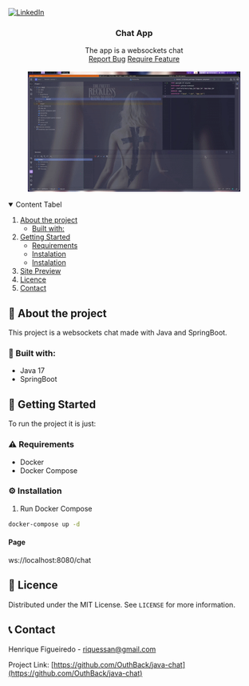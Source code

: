 <!--
*** Thanks for checking out the Best-README-Template. If you have a suggestion
*** that would make this better, please fork the repo and create a pull request
*** or simply open an issue with the tag "enhancement".
*** Thanks again! Now go create something AMAZING! :D
-->

<!-- PROJECT SHIELDS -->
<!--
*** I'm using markdown "reference style" links for readability.
*** Reference links are enclosed in brackets [ ] instead of parentheses ( ).
*** See the bottom of this document for the declaration of the reference variables
*** for contributors-url, forks-url, etc. This is an optional, concise syntax you may use.
*** https://www.markdownguide.org/basic-syntax/#reference-style-links
-->

<!-- [![Forks][forks-shield]][forks-url]
[![Issues][issues-shield]][issues-url]
[![MIT License][license-shield]][license-url]-->

[![LinkedIn][linkedin-shield]][linkedin-url]

<!-- PROJECT LOGO -->
  <!--
  <a href="https://github.com/OuthBack/taq-challenge">
    <img src=".github/logo.png" alt="Logo" width="80" height="80">
  </a>
  -->

  <h3 align="center">Chat App</h3>

  <p align="center">
    The app is a websockets chat
    <br />
    <a href="https://github.com/OuthBack/taq-challenge/issues">Report Bug</a>
    <a href="https://github.com/OuthBack/taq-challenge/issues">Require Feature</a>
    <br />
    <br />
    <img src=".github/demo.gif" alt="Logo" width="426" height="240">
  </p>
</p>

<!-- TABLE OF CONTENTS -->
<details open="open">
  <summary>Content Tabel</summary>
  <ol>
    <li>
      <a href="#about-the-project">About the project</a>
      <ul>
        <li><a href="#built-with">Built with:</a></li>
      </ul>
    </li>
    <li>
      <a href="#getting-started">Getting Started</a>
      <ul>
        <li><a href="#prerequisites">Requirements</a></li>
        <li><a href="#installation">Instalation</a></li>
        <li><a href="#props">Instalation</a></li>
      </ul>
    </li>
    <li><a href="#usage">Site Preview</a></li>
    <li><a href="#license">Licence</a></li>
    <li><a href="#contact">Contact</a></li>

  </ol>
</details>

<!-- ABOUT THE PROJECT -->

## 📖 About the project

This project is a websockets chat made with Java and SpringBoot.

### 🔋 Built with:

- Java 17
- SpringBoot

<!-- GETTING STARTED -->

## :scroll: Getting Started

To run the project it is just:

### :warning: Requirements

- Docker
- Docker Compose

### :gear: Installation

1. Run Docker Compose
```sh
docker-compose up -d
```
#### Page
ws://localhost:8080/chat

<!-- Site Preview -->

## :pencil: Licence

Distributed under the MIT License. See `LICENSE` for more information.

<!-- CONTACT -->

## :telephone_receiver: Contact

Henrique Figueiredo - riquessan@gmail.com

Project Link: [https://github.com/OuthBack/java-chat](https://github.com/OuthBack/java-chat)

<!-- MARKDOWN LINKS & IMAGES -->
<!-- https://www.markdownguide.org/basic-syntax/#reference-style-links -->

[contributors-shield]: https://img.shields.io/github/OuthBack/java-chat/Best-README-Template.svg?style=for-the-badge
[contributors-url]: https://github.com/OuthBack/java-chat/graphs/contributors
[forks-shield]: https://img.shields.io/github/forks/OuthBack/java-chat.svg?style=for-the-badge
[forks-url]: https://github.com/OuthBack/java-chat/network/members
[stars-shield]: https://img.shields.io/github/stars/OuthBack/java-chat.svg?style=for-the-badge
[stars-url]: https://github.com/OuthBack/java-chat/stargazers
[issues-shield]: https://img.shields.io/github/issues/OuthBack/java-chat.svg?style=for-the-badge
[issues-url]: https://github.com/OuthBack/java-chat/issues
[license-shield]: https://img.shields.io/github/license/OuthBack/java-chat.svg?style=for-the-badge
[license-url]: https://github.com/OuthBack/java-chat/blob/master/LICENSE.txt
[linkedin-shield]: https://img.shields.io/badge/-LinkedIn-black.svg?style=for-the-badge&logo=linkedin&colorB=555
[linkedin-url]: https://www.linkedin.com/in/h-figueiredo
[product-screenshot]: .github/screenshot.png
[site-status]: https://img.shields.io/website/https/vercel.com/outhback/java-chat/path/to/page.html.svg.?style=for-the-badge
